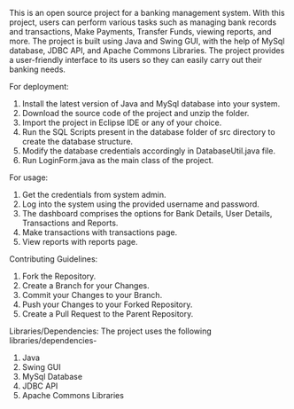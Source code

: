 This is an open source project for a banking management system. With this project, users can perform various tasks such as managing bank records and transactions, Make Payments, Transfer Funds, viewing reports, and more. The project is built using Java and Swing GUI, with the help of MySql database, JDBC API, and Apache Commons Libraries. The project provides a user-friendly interface to its users so they can easily carry out their banking needs.

For deployment:

1. Install the latest version of Java and MySql database into your system.
2. Download the source code of the project and unzip the folder.
3. Import the project in Eclipse IDE or any of your choice.
4. Run the SQL Scripts present in the database folder of src directory to create the database structure.
5. Modify the database credentials accordingly in DatabaseUtil.java file.
6. Run LoginForm.java as the main class of the project.

For usage:

1. Get the credentials from system admin.
2. Log into the system using the provided username and password.
3. The dashboard comprises the options for Bank Details, User Details, Transactions and Reports.
4. Make transactions with transactions page.
5. View reports with reports page.

Contributing Guidelines:

1. Fork the Repository.
2. Create a Branch for your Changes.
3. Commit your Changes to your Branch.
4. Push your Changes to your Forked Repository.
5. Create a Pull Request to the Parent Repository.

Libraries/Dependencies:
The project uses the following libraries/dependencies-

1. Java
2. Swing GUI
3. MySql Database
4. JDBC API
5. Apache Commons Libraries
